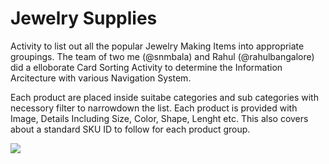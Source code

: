 <h1>Jewelry Supplies</h1>
<p>Activity to list out all the popular Jewelry Making Items into appropriate groupings. The team of two me (@snmbala) and Rahul (@rahulbangalore) did a elloborate Card Sorting Activity to determine the Information Arcitecture with various Navigation System.</p>

<p>Each product are placed inside suitabe categories and sub categories with necessory filter to narrowdown the list. Each product is provided with Image, Details Including Size, Color, Shape, Lenght etc. This also covers about a standard SKU ID to follow for each product group.</p>
<img src="http://www.knowhowartcraft.com/new/pub/static/version1515919930/frontend/Magento/luma/en_US/images/logo.svg">
